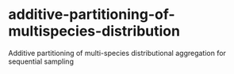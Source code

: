 # additive-partitioning-of-multispecies-distribution
Additive partitioning of multi-species distributional aggregation for sequential sampling

